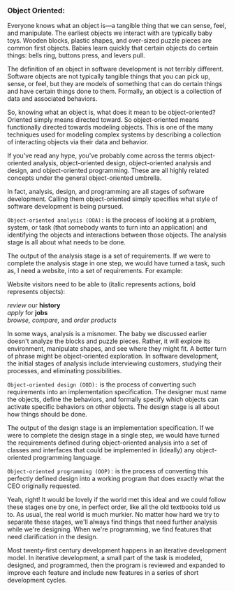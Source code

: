 ### Object Oriented:

Everyone knows what an object is—a tangible thing that we can sense, feel, and manipulate. The earliest objects we interact with are typically baby toys. Wooden blocks, plastic shapes, and over-sized puzzle pieces are common first objects. Babies learn quickly that certain objects do certain things: bells ring, buttons press, and levers pull.

The definition of an object in software development is not terribly different. Software objects are not typically tangible things that you can pick up, sense, or feel, but they are models of something that can do certain things and have certain things done to them. Formally, an object is a collection of data and associated behaviors.

So, knowing what an object is, what does it mean to be object-oriented? Oriented simply means directed toward. So object-oriented means functionally directed towards modeling objects. This is one of the many techniques used for modeling complex systems by describing a collection of interacting objects via their data and behavior.

If you've read any hype, you've probably come across the terms object-oriented analysis, object-oriented design, object-oriented analysis and design, and object-oriented programming. These are all highly related concepts under the general object-oriented umbrella.

In fact, analysis, design, and programming are all stages of software development. Calling them object-oriented simply specifies what style of software development is being pursued.

``Object-oriented analysis (OOA):`` is the process of looking at a problem, system, or task (that somebody wants to turn into an application) and identifying the objects and interactions between those objects. The analysis stage is all about what needs to be done.

The output of the analysis stage is a set of requirements. If we were to complete the analysis stage in one step, we would have turned a task, such as, I need a website, into a set of requirements. For example:

Website visitors need to be able to (italic represents actions, bold represents objects):

_review_  our **history** <br/>
*apply* for **jobs** <br/>
*browse, compare,* and *order products* <br/>

In some ways, analysis is a misnomer. The baby we discussed earlier doesn't analyze the blocks and puzzle pieces. Rather, it will explore its environment, manipulate shapes, and see where they might fit. A better turn of phrase might be object-oriented exploration. In software development, the initial stages of analysis include interviewing customers, studying their processes, and eliminating possibilities.

``Object-oriented design (OOD):`` is the process of converting such requirements into an implementation specification. The designer must name the objects, define the behaviors, and formally specify which objects can activate specific behaviors on other objects. The design stage is all about how things should be done.

The output of the design stage is an implementation specification. If we were to complete the design stage in a single step, we would have turned the requirements defined during object-oriented analysis into a set of classes and interfaces that could be implemented in (ideally) any object-oriented programming language.

``Object-oriented programming (OOP):`` is the process of converting this perfectly defined design into a working program that does exactly what the CEO originally requested.

Yeah, right! It would be lovely if the world met this ideal and we could follow these stages one by one, in perfect order, like all the old textbooks told us to. As usual, the real world is much murkier. No matter how hard we try to separate these stages, we'll always find things that need further analysis while we're designing. When we're programming, we find features that need clarification in the design.

Most twenty-first century development happens in an iterative development model. In iterative development, a small part of the task is modeled, designed, and programmed, then the program is reviewed and expanded to improve each feature and include new features in a series of short development cycles.
